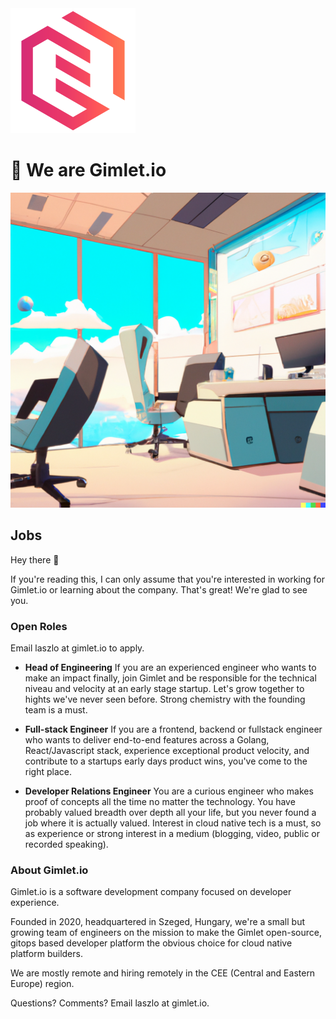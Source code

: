 <picture>
  <source media="(prefers-color-scheme: dark)" srcset="https://github.com/gimlet-io/gimlet-documentation/blob/main/public/logo-dark.svg">
  <img alt="Gimlet" src="https://github.com/gimlet-io/gimlet-documentation/blob/main/public/logo.svg" width="200">
</picture>

# 👋 We are Gimlet.io

![Gimlet office](https://github.com/gimlet-io/.github/raw/main/profile/dalle-office.png)

## Jobs

Hey there 👋

If you're reading this, I can only assume that you're interested in working for Gimlet.io or learning about the company. That's great! We're glad to see you.

### Open Roles

Email laszlo at gimlet.io to apply.

- **Head of Engineering**
If you are an experienced engineer who wants to make an impact finally, join Gimlet and be responsible for the technical niveau and velocity at an early stage startup. Let's grow together to hights we've never seen before. Strong chemistry with the founding team is a must.

- **Full-stack Engineer**
If you are a frontend, backend or fullstack engineer who wants to deliver end-to-end features across a Golang, React/Javascript stack, experience exceptional product velocity, and contribute to a startups early days product wins, you've come to the right place.

- **Developer Relations Engineer**
You are a curious engineer who makes proof of concepts all the time no matter the technology. You have probably valued breadth over depth all your life, but you never found a job where it is actually valued. Interest in cloud native tech is a must, so as experience or strong interest in a medium (blogging, video, public or recorded speaking).

### About Gimlet.io

Gimlet.io is a software development company focused on developer experience.

Founded in 2020, headquartered in Szeged, Hungary, we're a small but growing team of engineers on the mission to make the Gimlet open-source, gitops based developer platform the obvious choice for cloud native platform builders.

We are mostly remote and hiring remotely in the CEE (Central and Eastern Europe) region.

Questions? Comments? Email laszlo at gimlet.io.
